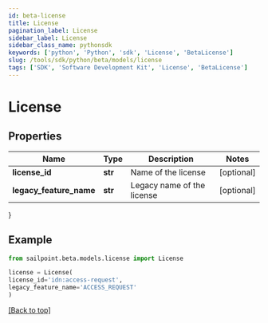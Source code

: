 ```yaml
---
id: beta-license
title: License
pagination_label: License
sidebar_label: License
sidebar_class_name: pythonsdk
keywords: ['python', 'Python', 'sdk', 'License', 'BetaLicense']
slug: /tools/sdk/python/beta/models/license
tags: ['SDK', 'Software Development Kit', 'License', 'BetaLicense']
---
```


# License

## Properties

| Name                    | Type    | Description                | Notes      |
| ----------------------- | ------- | -------------------------- | ---------- |
| **license_id**          | **str** | Name of the license        | [optional] |
| **legacy_feature_name** | **str** | Legacy name of the license | [optional] |

}

## Example

```python
from sailpoint.beta.models.license import License

license = License(
license_id='idn:access-request',
legacy_feature_name='ACCESS_REQUEST'
)

```

[[Back to top]](#)
